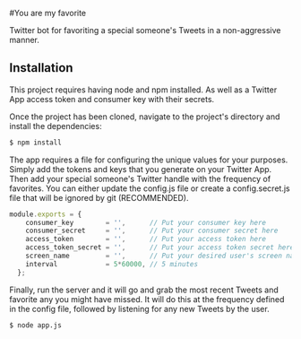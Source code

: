 #You are my favorite

Twitter bot for favoriting a special someone's Tweets in a non-aggressive manner.

## Installation

This project requires having node and npm installed. As well as a Twitter App access token and consumer key with their secrets.

Once the project has been cloned, navigate to the project's directory and install the dependencies:

```bash
$ npm install
```

The app requires a file for configuring the unique values for your purposes. 
Simply add the tokens and keys that you generate on your Twitter App.
Then add your special someone's Twitter handle with the frequency of favorites.
You can either update the config.js file or create a config.secret.js file that will be ignored by git (RECOMMENDED).

```js
module.exports = {
    consumer_key        = '',      // Put your consumer key here
    consumer_secret     = '',      // Put your consumer secret here
    access_token        = '',      // Put your access token here
    access_token_secret = '',      // Put your access token secret here
    screen_name         = '',      // Put your desired user's screen name here
    interval            = 5*60000, // 5 minutes
  };
```

Finally, run the server and it will go and grab the most recent Tweets and favorite any you might have missed.
It will do this at the frequency defined in the config file, followed by listening for any new Tweets by the user.

```bash
$ node app.js
```